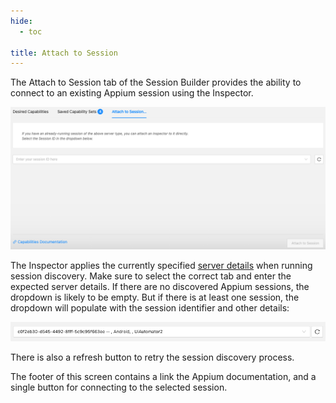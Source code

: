 ```yaml
---
hide:
  - toc

title: Attach to Session
---
```


The Attach to Session tab of the Session Builder provides the ability to connect to an existing
Appium session using the Inspector.

![Attach to Session](assets/images/attach-to-session/attach-to-session.png)

The Inspector applies the currently specified [server details](./server-details.md) when running
session discovery. Make sure to select the correct tab and enter the expected server details. If
there are no discovered Appium sessions, the dropdown is likely to be empty. But if there is at
least one session, the dropdown will populate with the session identifier and other details:

![Found Session](assets/images/attach-to-session/found-session.png)

There is also a refresh button to retry the session discovery process.

The footer of this screen contains a link the Appium documentation, and a single button for
connecting to the selected session.
